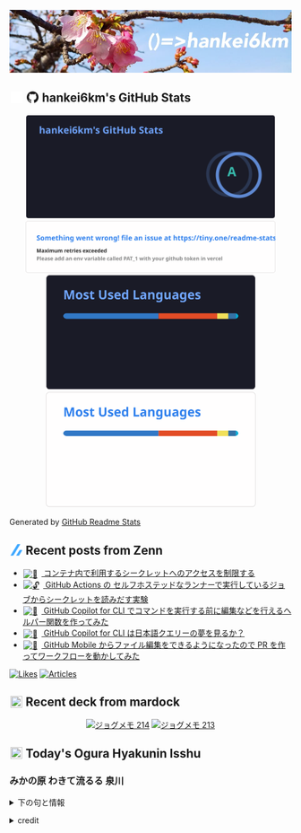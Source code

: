 <p align="center">

![()=>hankei6km](assets/images/header2.jpg)

</p>

<h2>
<img width="24" height="24" style="height:1em;width:1em;margin:0 0.05em 0 0.1em;vertical-align:-0.1em;"
 src="assets/images/github-dark.svg#gh-dark-mode-only" />
<img width="24" height="24" style="height:1em;width:1em;margin:0 0.05em 0 0.1em;vertical-align:-0.1em;"
 src="assets/images/github-light.svg#gh-light-mode-only" />
hankei6km's GitHub Stats
</h2>

<p align="center">

<img width="446" alt="hankei6km's GitHub stats" src="assets/images/stats-dark.svg#gh-dark-mode-only">
<img width="446" alt="hankei6km's GitHub stats" src="assets/images/stats-light.svg#gh-light-mode-only">
<img width="375" alt="Top Langs" src="assets/images/top-langs-dark.svg#gh-dark-mode-only">
<img width="375" alt="Top Langs" src="assets/images/top-langs-light.svg#gh-light-mode-only">

</p>

Generated by [GitHub Readme Stats](https://github.com/anuraghazra/github-readme-stats)

<h2>
<img width="24" height="24" style="width:1em; height:1em; margin: 0 .05em 0 .1em; vertical-align: -0.1em;" src="assets/images/zenn.svg">
Recent posts from Zenn
</h2>

<ul><li><a href="https://zenn.dev/hankei6km/articles/access-control-to-secrets-used-in-containers"><img style="width:1.1em; height:1.1em; margin: 0 .5em 0 .1em; vertical-align: -0.1em;" width="18" height="18" alt="🛂" src="https://cdn.jsdelivr.net/gh/twitter/twemoji@13.1.0/assets/72x72/1f6c2.png"> コンテナ内で利用するシークレットへのアクセスを制限する</a></li><li><a href="https://zenn.dev/hankei6km/articles/read-secrets-from-gha-self-hosted-runner"><img style="width:1.1em; height:1.1em; margin: 0 .5em 0 .1em; vertical-align: -0.1em;" width="18" height="18" alt="🔓" src="https://cdn.jsdelivr.net/gh/twitter/twemoji@13.1.0/assets/72x72/1f513.png"> GitHub Actions の セルフホステッドなランナーで実行しているジョブからシークレットを読みだす実験</a></li><li><a href="https://zenn.dev/hankei6km/articles/helper-gh-copilot-cli"><img style="width:1.1em; height:1.1em; margin: 0 .5em 0 .1em; vertical-align: -0.1em;" width="18" height="18" alt="🧩" src="https://cdn.jsdelivr.net/gh/twitter/twemoji@13.1.0/assets/72x72/1f9e9.png"> GitHub Copilot for CLI でコマンドを実行する前に編集などを行えるヘルパー関数を作ってみた</a></li><li><a href="https://zenn.dev/hankei6km/articles/copilot-cli-seems-to-recognize-japanese-queries"><img style="width:1.1em; height:1.1em; margin: 0 .5em 0 .1em; vertical-align: -0.1em;" width="18" height="18" alt="🐑" src="https://cdn.jsdelivr.net/gh/twitter/twemoji@13.1.0/assets/72x72/1f411.png"> GitHub Copilot for CLI は日本語クエリーの夢を見るか？</a></li><li><a href="https://zenn.dev/hankei6km/articles/create-pr-and-run-workflow-on-the-go"><img style="width:1.1em; height:1.1em; margin: 0 .5em 0 .1em; vertical-align: -0.1em;" width="18" height="18" alt="📱" src="https://cdn.jsdelivr.net/gh/twitter/twemoji@13.1.0/assets/72x72/1f4f1.png"> GitHub Mobile からファイル編集をできるようになったので PR を作ってワークフローを動かしてみた</a></li></ul>

[![Likes](https://badgen.org/img/zenn/hankei6km/likes?style=flat)](https://zenn.dev/hankei6km)
[![Articles](https://badgen.org/img/zenn/hankei6km/articles?style=flat)](https://zenn.dev/hankei6km)

<h2>
<img width="24" height="24" style="width:1em; height:1em; margin: 0 .05em 0 .1em; vertical-align: -0.1em;" src="https://twemoji.maxcdn.com/v/13.1.0/72x72/1f5bc.png">
Recent deck from mardock
</h2>

<p align="center">
<a href="https://hankei6km.github.io/mardock/deck/2023-05-in-outdoor-214"><img alt="ジョグメモ 214" src="https://hankei6km.github.io/mardock/assets/deck/2023-05-in-outdoor-214/2023-05-in-outdoor-214.png" width="270" height="152"></a>
<a href="https://hankei6km.github.io/mardock/deck/2023-05-in-outdoor-213"><img alt="ジョグメモ 213" src="https://hankei6km.github.io/mardock/assets/deck/2023-05-in-outdoor-213/2023-05-in-outdoor-213.png" width="270" height="152"></a>

</p>

<h2>
<img width="24" height="24" style="width:1em; height:1em; margin: 0 .05em 0 .1em; vertical-align: -0.1em;" src="https://twemoji.maxcdn.com/v/13.1.0/72x72/1f38e.png">
Today's Ogura Hyakunin Isshu
</h2>

<h3>みかの原 わきて流るる 泉川</h3>
<p><details><summary>下の句と情報</summary><p>いつみきとてか 戀しかるらむ</p><p>(みかのはら わきてながるる いづみがは　いつみきとてか こひしかるらむ)</p><ul><li>歌人 - <a href="http://linkdata.org/resource/rdf1s6833i#kajin_027">http://linkdata.org/resource/rdf1s6833i#kajin_027</a></li><li>読札 - <a href="https://commons.wikimedia.org/wiki/File:Hyakuninisshu_027.jpg">https://commons.wikimedia.org/wiki/File:Hyakuninisshu_027.jpg</a></li><li>異なる記録形式 - <a href="http://linkdata.org/resource/rdf1s8931i#audio_nhk_027">http://linkdata.org/resource/rdf1s8931i#audio_nhk_027</a></li></ul></details></p>

<details>
<summary>credit</summary>

- Title: 小倉百人一首かるたデータ
- Author: [Nanako Takahashi](http://linkdata.org/user/tnanako)
- Source: http://linkdata.org/work/rdf1s6834i
- License: http://creativecommons.org/licenses/by/3.0/deed.ja

</details>


